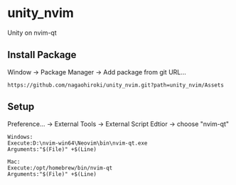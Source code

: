 # unity_nvim

Unity on nvim-qt


## Install Package

Window -> Package Manager -> Add package from git URL...

```
https://github.com/nagaohiroki/unity_nvim.git?path=unity_nvim/Assets
```

## Setup

Preference... ->  External Tools -> External Script Edtior -> choose "nvim-qt"  

```
Windows:
Execute:D:\nvim-win64\Neovim\bin\nvim-qt.exe
Arguments:"$(File)" +$(Line)

Mac:
Execute:/opt/homebrew/bin/nvim-qt
Arguments:"$(File)" +$(Line)
```
